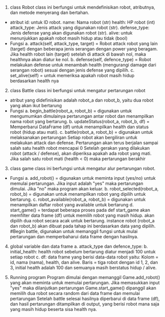 1. class Robot
class ini berfungsi untuk mendefinisikan robot, atributnya, dan metode menyerang dan bertahan.
- atribut
    id: untuk ID robot.
    name: Nama robot (str)
    health: HP robot (int)
    attack_type: Jenis attack yang digunakan robot (str).
    defense_type: Jenis defense yang akan digunakan robot (str).
    alive: untuk menunjukkan apakah robot masih hidup atau tidak (bool)
- Fungsi 
    a. attack(self, attack_type, target) = Robot attack robot yang lain (target) dengan beberapa jenis serangan dengan power yang beragam.  Jika health robot lain (target) setelah di attack di bawah nol, maka healthnya akan diatur ke nol.
    b. defense(self, defence_type) = Robot melakukan defense untuk menambah health (mengurangi damage dari serangan robot) sesuai dengan jenis defense yang dipilih.
    c. set_alive(self) = untuk memeriksa apakah robot masih hidup berdasarkan health nya 

2. class Battle
class ini berfungsi untuk mengatur pertarungan robot
- atribut yang didefinisikan adalah robot_a dan robot_b, yaitu dua robot yang akan ikut bertarung
- Fungsi
    a. begin_battle(robot_a, robot_b) = digunakan untuk mengumumkan dimulainya pertarungan antar robot dan menampilkan nama robot yang bertarung.
    b. updateStatus(robot_a, robot_b, df) = Memperbarui DataFrame (df) untuk menampilkan health dan status robot (hidup atau mati).
    c. battle(robot_a, robot_b) = digunakan untuk melaksanakan pertarungan
        Setiap robot akan bergiliran untuk melakukan attack dan defense.
        Pertarungan akan terus berjalan sampai salah satu health robot mencapai 0 
        Setelah gerakan yang dilakukan robot (attack / defense), akan diperiksa apakah ada robot yang mati. Jika salah satu robot mati (health < 0) maka pertarungan berakhir 

3. class game
class ini berfungsi untuk mengatur alur pertarungan robot.
- Fungsi
    a. add_robot() = digunakan untuk meminta input (yes/no) untuk memulai pertarungan. Jika input adalah "yes" maka pertarungan dimulai. Jika "no" maka program akan keluar.
    b. robot_selected(robot_a, robot_b) = digunakan untuk menampilkan robot yang dipilih untuk bertarung.
    c. robot_available(robot_a, robot_b) = digunakan untuk menampilkan daftar robot yang available untuk bertarung
    d. start_game() = terdapat beberapa proses pada def start_game
        akan memfilter data frame (df) untuk memilih robot yang masih hidup.
        akan dipilih dua robot secara acak untuk bertarung.
        instance robot (robot_a dan robot_b) akan dibuat pada tahap ini berdasarkan data yang dipilih.
        #Begin battle, digunakan untuk memanggil fungsi untuk mulai pertarungan dan memperbaharui data frame dengan hasilnya.

4. global variable dan data frame
    a. attack_type dan defence_type:
    b. initial_health:
        health robot sebelum bertarung diatur menjadi 100 untuk setiap robot
    c. df:
        data frame yang berisi data-data robot yaitu:
            Kolom = id, nama (nama), health, dan alive.
            Baris = tiga robot dengan id 1, 2, dan 3, initial health adalah 100 dan semuanya masih berstatus hidup / alive.

5. Running program
    Program dimulai dengan memanggil Game.add_robot() yang akan meminta untuk memulai pertarungan.
    Jika memasukkan input "yes" maka dilanjutkan pertarungan
        Game.start_game() dipanggil akan memilih dua robot secara random dari data frame dan memulai pertarungan
        Setelah battle selesai hasilnya diperbarui di data frame (df), dan hasil pertarungan ditampilkan di output, yang berisi robot mana saja yang masih hidup beserta sisa health nya. 
